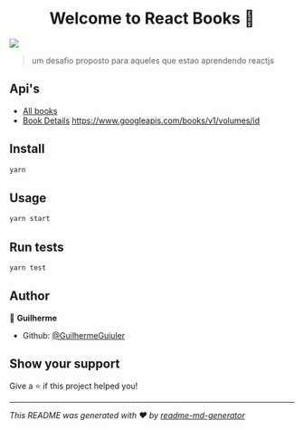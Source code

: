 <h1 align="center">Welcome to React Books 👋</h1>
<p>
  <img src="https://img.shields.io/badge/version-0.1.0-blue.svg?cacheSeconds=2592000" />
</p>

> um desafio proposto para aqueles que estao aprendendo reactjs

## Api's

- [All books](https://www.googleapis.com/books/v1/volumes?q=SEARCH_TERM)
- [Book Details](https://www.googleapis.com/books/v1/volumes/PoeTAgAAQBAJ) https://www.googleapis.com/books/v1/volumes/id

## Install

```sh
yarn
```

## Usage

```sh
yarn start
```

## Run tests

```sh
yarn test
```

## Author

👤 **Guilherme**

- Github: [@GuilhermeGuiuler](https://github.com/GuilhermeGuiuler)

## Show your support

Give a ⭐️ if this project helped you!

---

_This README was generated with ❤️ by [readme-md-generator](https://github.com/kefranabg/readme-md-generator)_

